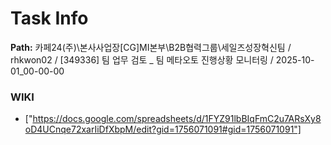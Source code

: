 # Task Info

**Path:** 카페24(주)\본사사업장\[CG]MI본부\B2B협력그룹\세일즈성장혁신팀 / rhkwon02 / [349336] 팀 업무 검토 _ 팀 메타오토 진행상황 모니터링 / 2025-10-01_00-00-00

### WIKI
- ["https://docs.google.com/spreadsheets/d/1FYZ91lbBIqFmC2u7ARsXy8oD4UCnqe72xarIiDfXbpM/edit?gid=1756071091#gid=1756071091"]

